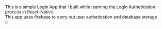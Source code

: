 This is a simple Login App that I built while learning the Login Authetication process in React-Native. <br />
This app uses firebase to carry out user authetication and database storage :)
